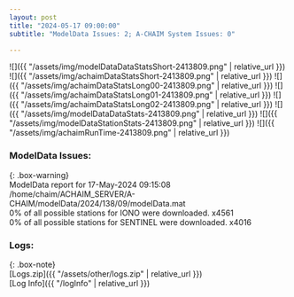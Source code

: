 ```yaml
---
layout: post
title: "2024-05-17 09:00:00"
subtitle: "ModelData Issues: 2; A-CHAIM System Issues: 0"

---
```


![]({{ "/assets/img/modelDataDataStatsShort-2413809.png" | relative_url }})
![]({{ "/assets/img/achaimDataStatsShort-2413809.png" | relative_url }})
![]({{ "/assets/img/achaimDataStatsLong00-2413809.png" | relative_url }})
![]({{ "/assets/img/achaimDataStatsLong01-2413809.png" | relative_url }})
![]({{ "/assets/img/achaimDataStatsLong02-2413809.png" | relative_url }})
![]({{ "/assets/img/modelDataDataStats-2413809.png" | relative_url }})
![]({{ "/assets/img/modelDataStationStats-2413809.png" | relative_url }})
![]({{ "/assets/img/achaimRunTime-2413809.png" | relative_url }})


### ModelData Issues:  
  
{: .box-warning}  
 ModelData report for 17-May-2024 09:15:08   
 /home/chaim/ACHAIM_SERVER/A-CHAIM/modelData/2024/138/09/modelData.mat   
 0% of all possible stations for IONO were downloaded. x4561   
 0% of all possible stations for SENTINEL were downloaded. x4016   
  


### Logs:  
  
{: .box-note}  
[Logs.zip]({{ "/assets/other/logs.zip" | relative_url }})  
[Log Info]({{ "/logInfo" | relative_url }})  
